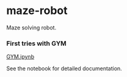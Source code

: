 # maze-robot
Maze solving robot.

### First tries with GYM
[GYM.ipynb](GYM.ipynb)

See the notebook for detailed documentation.
